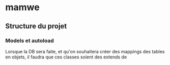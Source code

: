 # mamwe

## Structure du projet

### Models et autoload

Lorsque la DB sera faite, et qu'on souhaitera créer des mappings des tables en objets, il faudra que ces classes soient des extends de